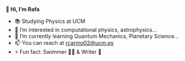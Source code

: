 **👋 Hi, I’m Rafa**

- 📚 Studying Physics at UCM
- 👀 I’m interested in computational physics, astrophysics... 
- 🌱 I’m currently learning Quantum Mechanics, Planetary Science...
- 📫 You can reach at rcarmo02@ucm.es
- ⚡ Fun fact: Swimmer 🏊‍♂️ & Writer 📝

<!---
rcarven/rcarven is a ✨ special ✨ repository because its `README.md` (this file) appears on your GitHub profile.
You can click the Preview link to take a look at your changes.
--->
